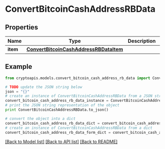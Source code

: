 # ConvertBitcoinCashAddressRBData


## Properties
Name | Type | Description | Notes
------------ | ------------- | ------------- | -------------
**item** | [**ConvertBitcoinCashAddressRBDataItem**](ConvertBitcoinCashAddressRBDataItem.md) |  | 

## Example

```python
from cryptoapis.models.convert_bitcoin_cash_address_rb_data import ConvertBitcoinCashAddressRBData

# TODO update the JSON string below
json = "{}"
# create an instance of ConvertBitcoinCashAddressRBData from a JSON string
convert_bitcoin_cash_address_rb_data_instance = ConvertBitcoinCashAddressRBData.from_json(json)
# print the JSON string representation of the object
print ConvertBitcoinCashAddressRBData.to_json()

# convert the object into a dict
convert_bitcoin_cash_address_rb_data_dict = convert_bitcoin_cash_address_rb_data_instance.to_dict()
# create an instance of ConvertBitcoinCashAddressRBData from a dict
convert_bitcoin_cash_address_rb_data_form_dict = convert_bitcoin_cash_address_rb_data.from_dict(convert_bitcoin_cash_address_rb_data_dict)
```
[[Back to Model list]](../README.md#documentation-for-models) [[Back to API list]](../README.md#documentation-for-api-endpoints) [[Back to README]](../README.md)



